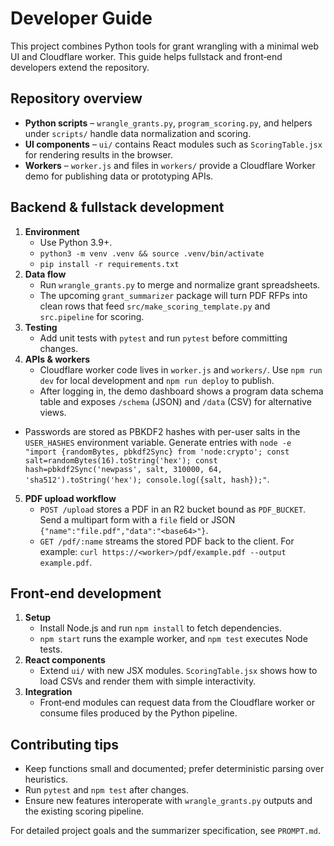 # Developer Guide

This project combines Python tools for grant wrangling with a minimal web UI and Cloudflare worker. This guide helps fullstack and front‑end developers extend the repository.

## Repository overview
- **Python scripts** – `wrangle_grants.py`, `program_scoring.py`, and helpers under `scripts/` handle data normalization and scoring.
- **UI components** – `ui/` contains React modules such as `ScoringTable.jsx` for rendering results in the browser.
- **Workers** – `worker.js` and files in `workers/` provide a Cloudflare Worker demo for publishing data or prototyping APIs.

## Backend & fullstack development
1. **Environment**
   - Use Python 3.9+.
   - `python3 -m venv .venv && source .venv/bin/activate`
   - `pip install -r requirements.txt`
2. **Data flow**
   - Run `wrangle_grants.py` to merge and normalize grant spreadsheets.
   - The upcoming `grant_summarizer` package will turn PDF RFPs into clean rows that feed `src/make_scoring_template.py` and `src.pipeline` for scoring.
3. **Testing**
   - Add unit tests with `pytest` and run `pytest` before committing changes.
4. **APIs & workers**
   - Cloudflare worker code lives in `worker.js` and `workers/`. Use `npm run dev` for local development and `npm run deploy` to publish.
   - After logging in, the demo dashboard shows a program data schema table and exposes `/schema` (JSON) and `/data` (CSV) for alternative views.
  - Passwords are stored as PBKDF2 hashes with per-user salts in the `USER_HASHES` environment variable. Generate entries with `node -e "import {randomBytes, pbkdf2Sync} from 'node:crypto'; const salt=randomBytes(16).toString('hex'); const hash=pbkdf2Sync('newpass', salt, 310000, 64, 'sha512').toString('hex'); console.log({salt, hash});"`.

5. **PDF upload workflow**
   - `POST /upload` stores a PDF in an R2 bucket bound as `PDF_BUCKET`. Send a multipart form with a `file` field or JSON `{"name":"file.pdf","data":"<base64>"}`.
   - `GET /pdf/:name` streams the stored PDF back to the client. For example: `curl https://<worker>/pdf/example.pdf --output example.pdf`.

## Front‑end development
1. **Setup**
   - Install Node.js and run `npm install` to fetch dependencies.
   - `npm start` runs the example worker, and `npm test` executes Node tests.
2. **React components**
   - Extend `ui/` with new JSX modules. `ScoringTable.jsx` shows how to load CSVs and render them with simple interactivity.
3. **Integration**
   - Front‑end modules can request data from the Cloudflare worker or consume files produced by the Python pipeline.

## Contributing tips
- Keep functions small and documented; prefer deterministic parsing over heuristics.
- Run `pytest` and `npm test` after changes.
- Ensure new features interoperate with `wrangle_grants.py` outputs and the existing scoring pipeline.

For detailed project goals and the summarizer specification, see `PROMPT.md`.

